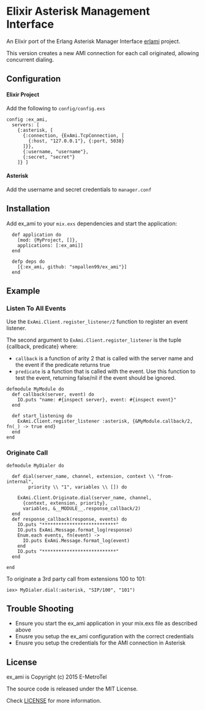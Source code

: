 # Elixir Asterisk Management Interface

An Elixir port of the Erlang Asterisk Manager Interface [erlami](https://github.com/marcelog/erlami) project.

This version creates a new AMI connection for each call originated, allowing 
concurrent dialing.

## Configuration

#### Elixir Project

Add the following to `config/config.exs`

```
config :ex_ami, 
  servers: [
    {:asterisk, [
      {:connection, {ExAmi.TcpConnection, [
        {:host, "127.0.0.1"}, {:port, 5038}
      ]}},
      {:username, "username"},
      {:secret, "secret"}
    ]} ]
```

#### Asterisk

Add the username and secret credentials to `manager.conf`

## Installation

Add ex_ami to your `mix.exs` dependencies and start the application:

```
  def application do
    [mod: {MyProject, []},
    applications: [:ex_ami]]
  end
  
  defp deps do
    [{:ex_ami, github: "smpallen99/ex_ami"}]
  end
```

## Example

### Listen To All Events

Use the `ExAmi.Client.register_listener/2` function to register an event listener.

The second argument to `ExAmi.Client.register_listener` is the tuple {callback, predicate} where:
* `callback` is a function of arity 2 that is called with the server name and the event if the predicate returns true
* `predicate` is a function that is called with the event. Use this function to test the event, returning false/nil if the event should be ignored. 

```
defmodule MyModule do
  def callback(server, event) do
    IO.puts "name: #{inspect server}, event: #{inspect event}"
  end
  
  def start_listening do
    ExAmi.Client.register_listener :asterisk, {&MyModule.callback/2, fn(_) -> true end}
  end
end
```

### Originate Call
```
defmodule MyDialer do

  def dial(server_name, channel, extension, context \\ "from-internal", 
        priority \\ "1", variables \\ []) do

    ExAmi.Client.Originate.dial(server_name, channel, 
      {context, extension, priority}, 
      variables, &__MODULE__.response_callback/2)
  end
  def response_callback(response, events) do
    IO.puts "***************************"
    IO.puts ExAmi.Message.format_log(response)
    Enum.each events, fn(event) -> 
      IO.puts ExAmi.Message.format_log(event)
    end
    IO.puts "***************************"
  end
  
end
```

To originate a 3rd party call from extensions 100 to 101:

```
iex> MyDialer.dial(:asterisk, "SIP/100", "101")

```
## Trouble Shooting

* Ensure you start the ex_ami application in your mix.exs file as described above
* Enusre you setup the ex_ami configuration with the correct credentials
* Enusre you setup the credentials for the AMI connection in Asterisk

## License

ex_ami is Copyright (c) 2015 E-MetroTel

The source code is released under the MIT License.

Check [LICENSE](LICENSE) for more information.
